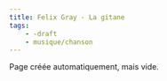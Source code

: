 ```yaml
---
title: Felix Gray - La gitane
tags:
    - -draft
    - musique/chanson
---
```


Page créée automatiquement, mais vide.
